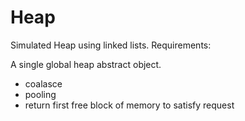 # Heap
Simulated Heap using linked lists.
Requirements:

A single global heap abstract object.
* coalasce
* pooling
* return first free block of memory to satisfy request




